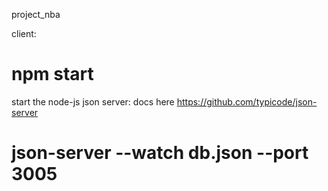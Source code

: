 project_nba


client:
# npm start


start the node-js json server:
docs here
https://github.com/typicode/json-server

# json-server --watch db.json --port 3005
